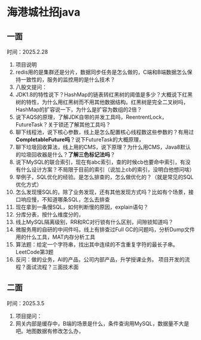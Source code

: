 # 海港城社招java

## 一面

时间：2025.2.28

1. 项目说明
2. redis用的是集群还是分片，数据同步任务是怎么做的，C端和B端数据怎么保持一致性的，服务的监控用的是什么技术？
3. 八股文提问：
4. JDK1.8的特性说下？HashMap的链表转红黑树的阈值是多少？大概说下红黑树的特性，为什么用红黑树而不用其他数据结构。红黑树是完全二叉树吗，HashMap的扩容说一下，为什么是扩容为数组的2倍？
5. 说下AQS的原理，了解JDK自带的并发工具吗，ReentrentLock，FutureTask？关于锁还了解其他工具吗？
6. 聊下线程池，说下核心参数，线上是怎么配置核心线程数这些参数的？有用过**CompletableFuture吗**？说下FutureTask的大概原理，
7. 聊下垃圾回收算法，线上用的CMS，说下原理？为什么用CMS，Java8默认的垃圾回收器是什么？**了解三色标记法吗**？
8. 说下MySQL的联合索引，现在有abc索引，查的时候cb也要命中索引，有没有什么设计方案？不局限于目前的索引（说加上cb的索引，没明白他想问啥）
9. 举例子，SQL优化的经验。是怎么排查的，怎么做优化的？（就是常见的SQL优化方式）
10. 怎么发现慢SQL的，除了业务发现，还有其他发现方式吗？比如有个场景，接口响应慢，不知道哪条SQL，怎么去排查
11. 现在拿到一条慢SQL，如何判断慢的原因，explain语句？
12. 分库分表，按什么维度分的，
13. 线上MySQL隔离级别，RR和RC对行锁有什么区别，间隙锁知道吗？
14. 微服务用的自研的中间件吗，线上有排查过Full GC的问题吗，分析Dump文件用的什么工具，MAT内存分析工具
15. 算法题：给定一个字符串，找出其中连续的不含重复字符的最长子串。LeetCode第3题
16. 反问：做的业务，AI的产品，公司内部产品，升学授课业务。 项目开发的流程？面试流程？三面技术面

## 二面

时间：2025.3.5

1. 项目提问：
2. 网关内部是缓存中，B端的场景是什么，条件查询用MySQL，数据量不大是吧。地图数据有修改怎么办，
